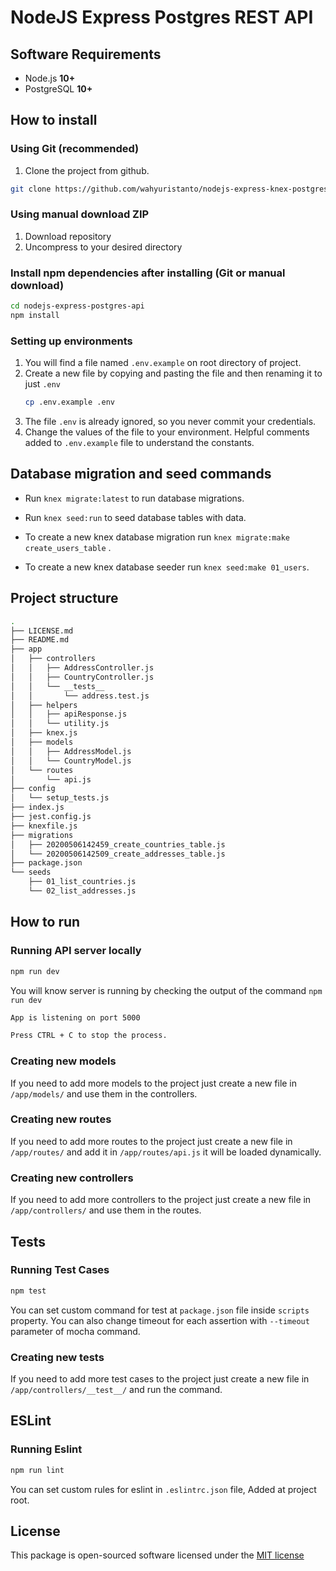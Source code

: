 # NodeJS Express Postgres REST API

## Software Requirements

-  Node.js **10+**
-  PostgreSQL **10+**

## How to install

### Using Git (recommended)

1. Clone the project from github.

```bash
git clone https://github.com/wahyuristanto/nodejs-express-knex-postgres-api ./nodejs-express-knex-postgres-api
```

### Using manual download ZIP

1. Download repository
2. Uncompress to your desired directory

### Install npm dependencies after installing (Git or manual download)

```bash
cd nodejs-express-postgres-api
npm install
```

### Setting up environments

1. You will find a file named `.env.example` on root directory of project.
2. Create a new file by copying and pasting the file and then renaming it to just `.env`
   ```bash
   cp .env.example .env
   ```
3. The file `.env` is already ignored, so you never commit your credentials.
4. Change the values of the file to your environment. Helpful comments added to `.env.example` file to understand the constants.

## Database migration and seed commands

-  Run `knex migrate:latest` to run database migrations.

-  Run `knex seed:run` to seed database tables with data.

-  To create a new knex database migration run `knex migrate:make create_users_table` .

-  To create a new knex database seeder run `knex seed:make 01_users`.

## Project structure

```sh
.
├── LICENSE.md
├── README.md
├── app
│   ├── controllers
│   │   ├── AddressController.js
│   │   ├── CountryController.js
│   │   └── __tests__
│   │       └── address.test.js
│   ├── helpers
│   │   ├── apiResponse.js
│   │   └── utility.js
│   ├── knex.js
│   ├── models
│   │   ├── AddressModel.js
│   │   └── CountryModel.js
│   └── routes
│       └── api.js
├── config
│   └── setup_tests.js
├── index.js
├── jest.config.js
├── knexfile.js
├── migrations
│   ├── 20200506142459_create_countries_table.js
│   └── 20200506142509_create_addresses_table.js
├── package.json
└── seeds
    ├── 01_list_countries.js
    └── 02_list_addresses.js
```

## How to run

### Running API server locally

```bash
npm run dev
```

You will know server is running by checking the output of the command `npm run dev`

```bash
App is listening on port 5000

Press CTRL + C to stop the process.
```

### Creating new models

If you need to add more models to the project just create a new file in `/app/models/` and use them in the controllers.

### Creating new routes

If you need to add more routes to the project just create a new file in `/app/routes/` and add it in `/app/routes/api.js` it will be loaded dynamically.

### Creating new controllers

If you need to add more controllers to the project just create a new file in `/app/controllers/` and use them in the routes.

## Tests

### Running Test Cases

```bash
npm test
```

You can set custom command for test at `package.json` file inside `scripts` property. You can also change timeout for each assertion with `--timeout` parameter of mocha command.

### Creating new tests

If you need to add more test cases to the project just create a new file in `/app/controllers/__test__/` and run the command.

## ESLint

### Running Eslint

```bash
npm run lint
```

You can set custom rules for eslint in `.eslintrc.json` file, Added at project root.

## License

This package is open-sourced software licensed under the [MIT license](http://opensource.org/licenses/MIT)
